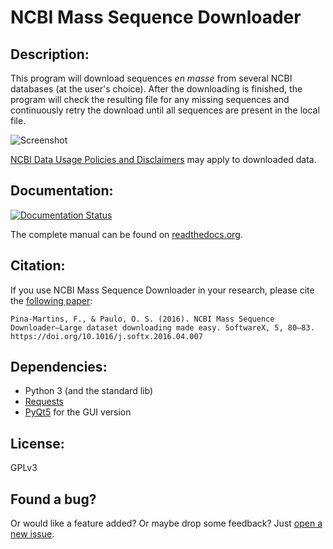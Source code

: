 # NCBI Mass Sequence Downloader


## Description:
This program will download sequences *en masse* from several NCBI databases (at the user's choice).
After the downloading is finished, the program will check the resulting file for any missing sequences and continuously retry the download until all sequences are present in the local file.

![Screenshot](docs/assets/screenshot.png)

[NCBI Data Usage Policies and Disclaimers](https://www.ncbi.nlm.nih.gov/home/about/policies.shtml) may apply to downloaded data.


## Documentation:
[![Documentation Status](https://readthedocs.org/projects/ncbi-mass-sequence-downloader/badge/?version=latest)](http://ncbi-mass-sequence-downloader.readthedocs.io/en/latest/?badge=latest)

The complete manual can be found on [readthedocs.org](http://ncbi-mass-sequence-downloader.readthedocs.io/en/latest/).


## Citation:
If you use NCBI Mass Sequence Downloader in your research, please cite the [following paper](https://doi.org/10.1016/j.softx.2016.04.007):

```
Pina-Martins, F., & Paulo, O. S. (2016). NCBI Mass Sequence Downloader–Large dataset downloading made easy. SoftwareX, 5, 80–83. https://doi.org/10.1016/j.softx.2016.04.007
```


## Dependencies:
* Python 3 (and the standard lib)
* [Requests](https://github.com/psf/requests)
* [PyQt5](http://www.riverbankcomputing.com/software/pyqt/intro) for the GUI version


## License:
GPLv3


## Found a bug?
Or would like a feature added? Or maybe drop some feedback?
Just [open a new issue](https://github.com/StuntsPT/NCBI_Mass_Downloader/issues/new).
